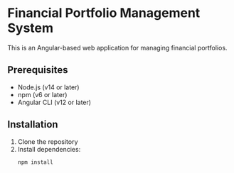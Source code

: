 # Financial Portfolio Management System

This is an Angular-based web application for managing financial portfolios.

## Prerequisites

- Node.js (v14 or later)
- npm (v6 or later)
- Angular CLI (v12 or later)

## Installation

1. Clone the repository
2. Install dependencies:
   ```bash
   npm install